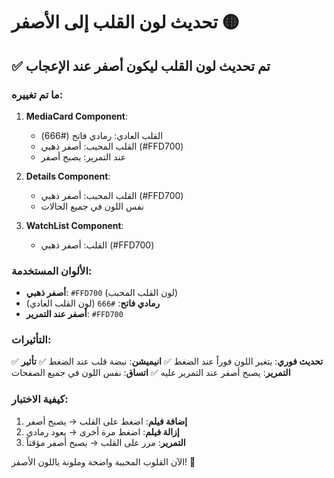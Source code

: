 # تحديث لون القلب إلى الأصفر 🟡

## ✅ تم تحديث لون القلب ليكون أصفر عند الإعجاب

### ما تم تغييره:

1. **MediaCard Component**:
   - القلب العادي: رمادي فاتح (#666)
   - القلب المحبب: أصفر ذهبي (#FFD700)
   - عند التمرير: يصبح أصفر

2. **Details Component**:
   - القلب المحبب: أصفر ذهبي (#FFD700)
   - نفس اللون في جميع الحالات

3. **WatchList Component**:
   - القلب: أصفر ذهبي (#FFD700)

### الألوان المستخدمة:

- **أصفر ذهبي**: `#FFD700` (لون القلب المحبب)
- **رمادي فاتح**: `#666` (لون القلب العادي)
- **أصفر عند التمرير**: `#FFD700`

### التأثيرات:

✅ **تحديث فوري**: يتغير اللون فوراً عند الضغط
✅ **انيميشن**: نبضة قلب عند الضغط
✅ **تأثير التمرير**: يصبح أصفر عند التمرير عليه
✅ **اتساق**: نفس اللون في جميع الصفحات

### كيفية الاختبار:

1. **إضافة فيلم**: اضغط على القلب → يصبح أصفر
2. **إزالة فيلم**: اضغط مرة أخرى → يعود رمادي
3. **التمرير**: مرر على القلب → يصبح أصفر مؤقتاً

الآن القلوب المحببة واضحة وملونة باللون الأصفر! 💛 